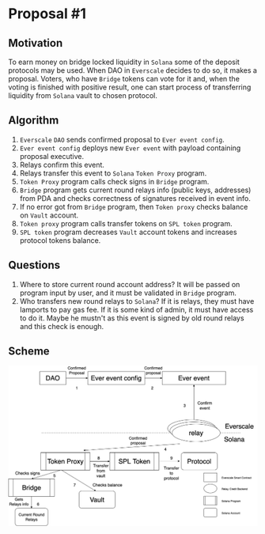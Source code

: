 # Proposal #1

## Motivation

To earn money on bridge locked liquidity in `Solana` some of the deposit protocols may be used. When DAO in `Everscale` decides to do so, it makes a proposal.
Voters, who have `Bridge` tokens can vote for it and, when the voting is finished with positive result, one can start process of
transferring liquidity from `Solana` vault to chosen protocol.

## Algorithm

1. `Everscale` `DAO` sends confirmed proposal to `Ever event config`.
2. `Ever event config` deploys new `Ever event` with payload containing proposal executive.
3. Relays confirm this event.
4. Relays transfer this event to `Solana` `Token Proxy` program.
5. `Token Proxy` program calls check signs in `Bridge` program.
6. `Bridge` program gets current round relays info (public keys, addresses) from PDA and checks correctness of signatures received in event info.
7. If no error got from `Bridge` program, then `Token proxy` checks balance on `Vault` account.
8. `Token proxy` program calls transfer tokens on `SPL token` program.
9. `SPL token` program decreases `Vault` account tokens and increases protocol tokens balance.


## Questions

1. Where to store current round account address?
It will be passed on program input by user, and it must be validated in `Bridge` program.
2. Who transfers new round relays to `Solana`?
If it is relays, they must have lamports to pay gas fee. 
If it is some kind of admin, it must have access to do it. Maybe he mustn't as this event is signed by old round relays and this check is enough.

## Scheme

![Transfer liquidity to Protocol](../png/solana_ever_solana_tokens_3_stage.png "Transfer liquidity to Protocol")